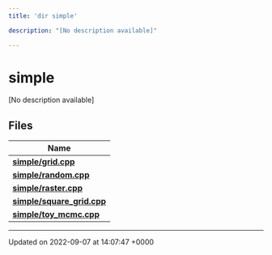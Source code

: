```yaml
---
title: 'dir simple'

description: "[No description available]"

---
```


# simple

[No description available]

## Files

| Name           |
| -------------- |
| **[simple/grid.cpp](/documentation/code/files/grid_8cpp/#file-gridcpp)**  |
| **[simple/random.cpp](/documentation/code/files/random_8cpp/#file-randomcpp)**  |
| **[simple/raster.cpp](/documentation/code/files/raster_8cpp/#file-rastercpp)**  |
| **[simple/square_grid.cpp](/documentation/code/files/square__grid_8cpp/#file-square-gridcpp)**  |
| **[simple/toy_mcmc.cpp](/documentation/code/files/toy__mcmc_8cpp/#file-toy-mcmccpp)**  |






-------------------------------

Updated on 2022-09-07 at 14:07:47 +0000
